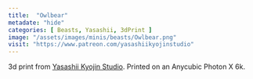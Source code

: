```yaml
---
title:  "Owlbear"
metadate: "hide"
categories: [ Beasts, Yasashii, 3dPrint ]
image: "/assets/images/minis/beasts/Owlbear.png"
visit: "https://www.patreon.com/yasashiikyojinstudio"
---
```

3d print from [Yasashii Kyojin Studio](https://www.patreon.com/yasashiikyojinstudio). 
Printed on an Anycubic Photon X 6k.